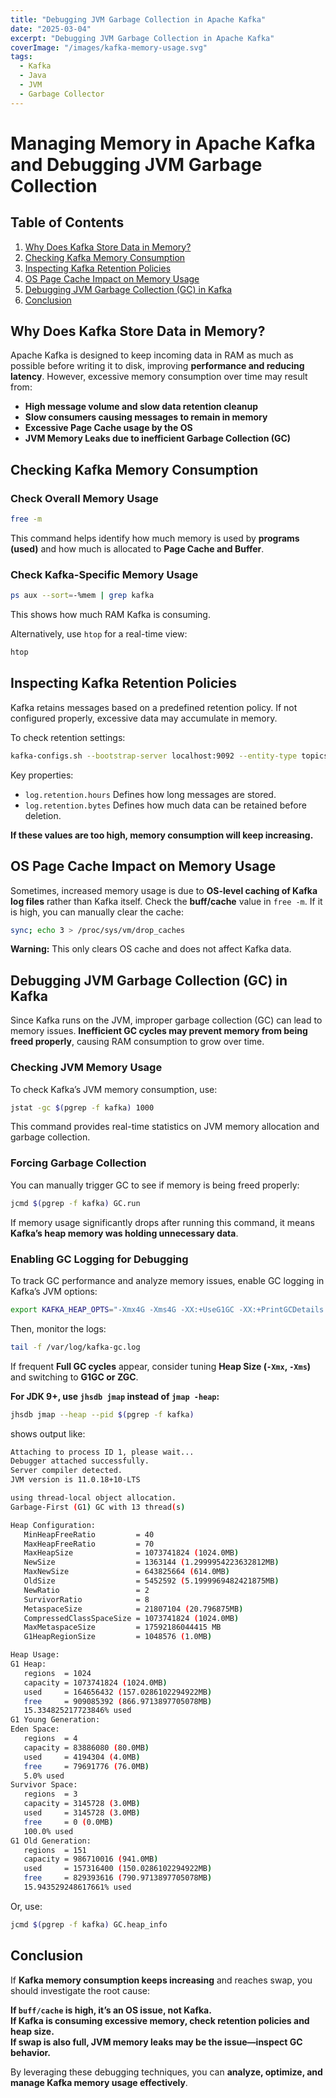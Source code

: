 ```yaml
---
title: "Debugging JVM Garbage Collection in Apache Kafka"
date: "2025-03-04"
excerpt: "Debugging JVM Garbage Collection in Apache Kafka"
coverImage: "/images/kafka-memory-usage.svg"
tags:
  - Kafka
  - Java
  - JVM
  - Garbage Collector
---
```


# Managing Memory in Apache Kafka and Debugging JVM Garbage Collection

## Table of Contents
1. [Why Does Kafka Store Data in Memory?](#why-does-kafka-store-data-in-memory)
2. [Checking Kafka Memory Consumption](#checking-kafka-memory-consumption)
3. [Inspecting Kafka Retention Policies](#inspecting-kafka-retention-policies)
4. [OS Page Cache Impact on Memory Usage](#os-page-cache-impact-on-memory-usage)
5. [Debugging JVM Garbage Collection (GC) in Kafka](#debugging-jvm-garbage-collection-gc-in-kafka)
6. [Conclusion](#conclusion)

## Why Does Kafka Store Data in Memory?
Apache Kafka is designed to keep incoming data in RAM as much as possible before writing it to disk, improving **performance and reducing latency**. However, excessive memory consumption over time may result from:

- **High message volume and slow data retention cleanup**  
- **Slow consumers causing messages to remain in memory**  
- **Excessive Page Cache usage by the OS**  
- **JVM Memory Leaks due to inefficient Garbage Collection (GC)**  

## Checking Kafka Memory Consumption
### Check Overall Memory Usage
```bash
free -m
```
This command helps identify how much memory is used by **programs (used)** and how much is allocated to **Page Cache and Buffer**.

### Check Kafka-Specific Memory Usage
```bash
ps aux --sort=-%mem | grep kafka
```
This shows how much RAM Kafka is consuming.

Alternatively, use `htop` for a real-time view:
```bash
htop
```

## Inspecting Kafka Retention Policies
Kafka retains messages based on a predefined retention policy. If not configured properly, excessive data may accumulate in memory.

To check retention settings:
```bash
kafka-configs.sh --bootstrap-server localhost:9092 --entity-type topics --describe
```
Key properties:
- `log.retention.hours`  Defines how long messages are stored.
- `log.retention.bytes`  Defines how much data can be retained before deletion.

**If these values are too high, memory consumption will keep increasing.**

## OS Page Cache Impact on Memory Usage
Sometimes, increased memory usage is due to **OS-level caching of Kafka log files** rather than Kafka itself. Check the **buff/cache** value in `free -m`. If it is high, you can manually clear the cache:
```bash
sync; echo 3 > /proc/sys/vm/drop_caches
```
**Warning:** This only clears OS cache and does not affect Kafka data.

## Debugging JVM Garbage Collection (GC) in Kafka
Since Kafka runs on the JVM, improper garbage collection (GC) can lead to memory issues. **Inefficient GC cycles may prevent memory from being freed properly**, causing RAM consumption to grow over time.

### Checking JVM Memory Usage
To check Kafka’s JVM memory consumption, use:
```bash
jstat -gc $(pgrep -f kafka) 1000
```
This command provides real-time statistics on JVM memory allocation and garbage collection.

### Forcing Garbage Collection
You can manually trigger GC to see if memory is being freed properly:
```bash
jcmd $(pgrep -f kafka) GC.run
```
If memory usage significantly drops after running this command, it means **Kafka’s heap memory was holding unnecessary data**.

### Enabling GC Logging for Debugging
To track GC performance and analyze memory issues, enable GC logging in Kafka’s JVM options:
```bash
export KAFKA_HEAP_OPTS="-Xmx4G -Xms4G -XX:+UseG1GC -XX:+PrintGCDetails -Xloggc:/var/log/kafka-gc.log"
```
Then, monitor the logs:
```bash
tail -f /var/log/kafka-gc.log
```
If frequent **Full GC cycles** appear, consider tuning **Heap Size (`-Xmx`, `-Xms`)** and switching to **G1GC or ZGC**.

**For JDK 9+, use `jhsdb jmap` instead of `jmap -heap`:**
```bash
jhsdb jmap --heap --pid $(pgrep -f kafka)
```
shows output like:

```bash
Attaching to process ID 1, please wait...
Debugger attached successfully.
Server compiler detected.
JVM version is 11.0.18+10-LTS

using thread-local object allocation.
Garbage-First (G1) GC with 13 thread(s)

Heap Configuration:
   MinHeapFreeRatio         = 40
   MaxHeapFreeRatio         = 70
   MaxHeapSize              = 1073741824 (1024.0MB)
   NewSize                  = 1363144 (1.2999954223632812MB)
   MaxNewSize               = 643825664 (614.0MB)
   OldSize                  = 5452592 (5.1999969482421875MB)
   NewRatio                 = 2
   SurvivorRatio            = 8
   MetaspaceSize            = 21807104 (20.796875MB)
   CompressedClassSpaceSize = 1073741824 (1024.0MB)
   MaxMetaspaceSize         = 17592186044415 MB
   G1HeapRegionSize         = 1048576 (1.0MB)

Heap Usage:
G1 Heap:
   regions  = 1024
   capacity = 1073741824 (1024.0MB)
   used     = 164656432 (157.0286102294922MB)
   free     = 909085392 (866.9713897705078MB)
   15.334825217723846% used
G1 Young Generation:
Eden Space:
   regions  = 4
   capacity = 83886080 (80.0MB)
   used     = 4194304 (4.0MB)
   free     = 79691776 (76.0MB)
   5.0% used
Survivor Space:
   regions  = 3
   capacity = 3145728 (3.0MB)
   used     = 3145728 (3.0MB)
   free     = 0 (0.0MB)
   100.0% used
G1 Old Generation:
   regions  = 151
   capacity = 986710016 (941.0MB)
   used     = 157316400 (150.0286102294922MB)
   free     = 829393616 (790.9713897705078MB)
   15.943529248617661% used
```

Or, use:
```bash
jcmd $(pgrep -f kafka) GC.heap_info
```

## Conclusion
If **Kafka memory consumption keeps increasing** and reaches swap, you should investigate the root cause:

**If `buff/cache` is high, it’s an OS issue, not Kafka.**  
**If Kafka is consuming excessive memory, check retention policies and heap size.**  
**If swap is also full, JVM memory leaks may be the issue—inspect GC behavior.**  

By leveraging these debugging techniques, you can **analyze, optimize, and manage Kafka memory usage effectively**. 
